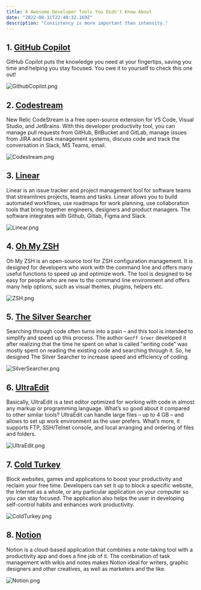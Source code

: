 ```yaml
---
title: 8 Awesome Developer Tools You Didn't Know About
date: "2022-08-11T22:40:32.169Z"
description: "Consistency is more important than intensity."
---
```


## 1. [GitHub Copilot](https://github.com/features/copilot/)

GitHub Copilot puts the knowledge you need at your fingertips, saving you time and helping you stay focused. You owe it to yourself to check this one out!

![GithubCopilot.png](https://dev-to-uploads.s3.amazonaws.com/uploads/articles/qmwhk75b0cdqej247gv1.png)

## 2. [Codestream](https://www.codestream.com/)

New Relic CodeStream is a free open-source extension for VS Code, Visual Studio, and JetBrains. With this developer productivity tool, you can manage pull requests from GitHub, BitBucket and GitLab, manage issues from JIRA and task management systems, discuss code and track the conversation in Slack, MS Teams, email.

![Codestream.png](https://dev-to-uploads.s3.amazonaws.com/uploads/articles/o8ac2liry71jc2du4rax.png)

## 3. [Linear](https://linear.app/)

Linear is an issue tracker and project management tool for software teams that streamlines projects, teams and tasks. Linear allows you to build automated workflows, use roadmaps for work planning, use collaboration tools that bring together engineers, designers and product managers. The software integrates with Github, Gitlab, Figma and Slack.

![Linear.png](https://dev-to-uploads.s3.amazonaws.com/uploads/articles/ne1m4pfwv12v36bxwwwn.png)

## 4. [Oh My ZSH ](https://ohmyz.sh/)

Oh My ZSH is an open-source tool for ZSH configuration management. It is designed for developers who work with the command line and offers many useful functions to speed up and optimize work. The tool is designed to be easy for people who are new to the command line environment and offers many help options, such as visual themes, plugins, helpers etc.

![ZSH.png](https://dev-to-uploads.s3.amazonaws.com/uploads/articles/584eth7k7vgvfj4d3jlg.png)

## 5. [The Silver Searcher](https://geoff.greer.fm/ag/)

Searching through code often turns into a pain – and this tool is intended to simplify and speed up this process. The author `Geoff Greer` developed it after realizing that the time he spent on what is called “writing code” was mostly spent on reading the existing code and searching through it. So, he designed The Silver Searcher to increase speed and efficiency of coding.

![SilverSearcher.png](https://dev-to-uploads.s3.amazonaws.com/uploads/articles/45kzzpsis3f7aozqr798.png)

## 6. [UltraEdit](https://www.ultraedit.com/)

Basically, UltraEdit is a text editor optimized for working with code in almost any markup or programming language. What’s so good about it compared to other similar tools? UltraEdit can handle large files – up to 4 GB – and allows to set up work environment as the user prefers. What’s more, it supports FTP, SSH/Telnet console, and local arranging and ordering of files and folders.

![UltraEdit.png](https://dev-to-uploads.s3.amazonaws.com/uploads/articles/8dg3svtexaz97nsftp3s.png)

## 7. [Cold Turkey ](https://getcoldturkey.com/)

Block websites, games and applications to boost your productivity and reclaim your free time. Developers can set it up to block a specific website, the Internet as a whole, or any particular application on your computer so you can stay focused. The application also helps the user in developing self-control habits and enhances work productivity.

![ColdTurkey.png](https://dev-to-uploads.s3.amazonaws.com/uploads/articles/jhc7k4jgj9fdtr7ttq3u.png)

## 8. [Notion](https://www.notion.so/)

Notion is a cloud-based application that combines a note-taking tool with a productivity app and does a fine job of it. The combination of task management with wikis and notes makes Notion ideal for writers, graphic designers and other creatives, as well as marketers and the like.

![Notion.png](https://dev-to-uploads.s3.amazonaws.com/uploads/articles/e9lekk1w8qd4wxnyq0dl.png)
